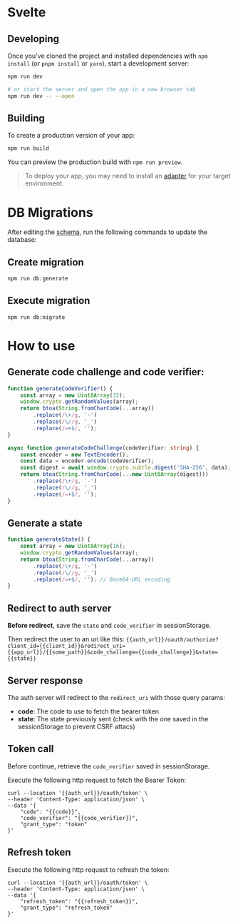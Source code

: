 # Svelte

## Developing

Once you've cloned the project and installed dependencies with `npm install` (or `pnpm install` or `yarn`), start a development server:

```bash
npm run dev

# or start the server and open the app in a new browser tab
npm run dev -- --open
```

## Building

To create a production version of your app:

```bash
npm run build
```

You can preview the production build with `npm run preview`.

> To deploy your app, you may need to install an [adapter](https://svelte.dev/docs/kit/adapters) for your target environment.

# DB Migrations

After editing the [schema]('https://github.com/GiorgioDots/dots-auth/blob/main/src/lib/server/db/schema.ts'), run the following commands to update the database:

## Create migration

```bash
npm run db:generate
```

## Execute migration

```bash
npm run db:migrate
```

# How to use

## Generate code challenge and code verifier:

```typescript
function generateCodeVerifier() {
	const array = new Uint8Array(32);
	window.crypto.getRandomValues(array);
	return btoa(String.fromCharCode(...array))
		.replace(/\+/g, '-')
		.replace(/\//g, '_')
		.replace(/=+$/, '');
}

async function generateCodeChallenge(codeVerifier: string) {
	const encoder = new TextEncoder();
	const data = encoder.encode(codeVerifier);
	const digest = await window.crypto.subtle.digest('SHA-256', data);
	return btoa(String.fromCharCode(...new Uint8Array(digest)))
		.replace(/\+/g, '-')
		.replace(/\//g, '_')
		.replace(/=+$/, '');
}
```

## Generate a state

```typescript
function generateState() {
	const array = new Uint8Array(16);
	window.crypto.getRandomValues(array);
	return btoa(String.fromCharCode(...array))
		.replace(/\+/g, '-')
		.replace(/\//g, '_')
		.replace(/=+$/, ''); // Base64-URL encoding
}
```

## Redirect to auth server

**Before redirect**, save the `state` and `code_verifier` in sessionStorage.

Then redirect the user to an uri like this: `{{auth_url}}/oauth/authorize?client_id={{client_id}}&redirect_uri={{app_url}}/{{some_path}}&code_challenge={{code_challenge}}&state={{state}}`

## Server response

The auth server will redirect to the `redirect_uri` with those query params:

- **code**: The code to use to fetch the bearer token
- **state**: The state previously sent (check with the one saved in the sessionStorage to prevent CSRF attacs)

## Token call

Before continue, retrieve the `code_verifier` saved in sessionStorage.

Execute the following http request to fetch the Bearer Token:

```curl
curl --location '{{auth_url}}/oauth/token' \
--header 'Content-Type: application/json' \
--data '{
    "code": "{{code}}",
    "code_verifier": "{{code_verifier}}",
    "grant_type": "token"
}'
```

## Refresh token

Execute the following http request to refresh the token:

```curl
curl --location '{{auth_url}}/oauth/token' \
--header 'Content-Type: application/json' \
--data '{
    "refresh_token": "{{refresh_token}}",
    "grant_type": "refresh_token"
}'
```
